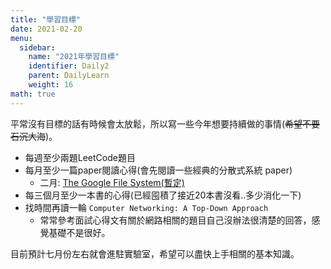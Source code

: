 ```yaml
---
title: "學習目標" 
date: 2021-02-20
menu:
  sidebar:
    name: "2021年學習目標"
    identifier: Daily2
    parent: DailyLearn
    weight: 16
math: true
---
```


平常沒有目標的話有時候會太放鬆，所以寫一些今年想要持續做的事情(~~希望不要石沉大海~~)。

- 每週至少兩題LeetCode題目
- 每月至少一篇paper閱讀心得(會先閱讀一些經典的分散式系統 paper)
  - 二月: [The Google File System(暫定)]()
- 每三個月至少一本書的心得(已經囤積了接近20本書沒看..多少消化一下)  
- 找時間再讀一輪 ```Computer Networking: A Top-Down Approach```
  - 常常參考面試心得文有關於網路相關的題目自己沒辦法很清楚的回答，感覺基礎不是很好。

目前預計七月份左右就會進駐實驗室，希望可以盡快上手相關的基本知識。